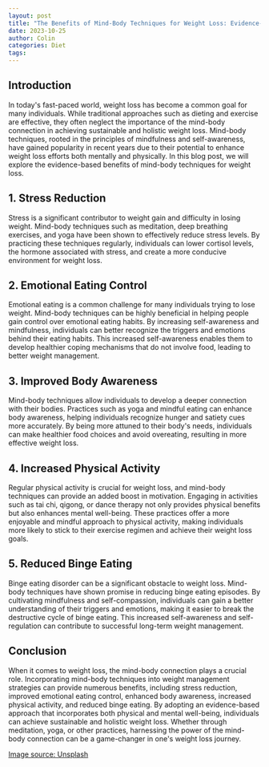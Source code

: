 ```yaml
---
layout: post
title: "The Benefits of Mind-Body Techniques for Weight Loss: Evidence-Based Approach"
date: 2023-10-25
author: Colin
categories: Diet
tags: 
---
```


## Introduction

In today's fast-paced world, weight loss has become a common goal for many individuals. While traditional approaches such as dieting and exercise are effective, they often neglect the importance of the mind-body connection in achieving sustainable and holistic weight loss. Mind-body techniques, rooted in the principles of mindfulness and self-awareness, have gained popularity in recent years due to their potential to enhance weight loss efforts both mentally and physically. In this blog post, we will explore the evidence-based benefits of mind-body techniques for weight loss.

## 1. Stress Reduction

Stress is a significant contributor to weight gain and difficulty in losing weight. Mind-body techniques such as meditation, deep breathing exercises, and yoga have been shown to effectively reduce stress levels. By practicing these techniques regularly, individuals can lower cortisol levels, the hormone associated with stress, and create a more conducive environment for weight loss.

## 2. Emotional Eating Control

Emotional eating is a common challenge for many individuals trying to lose weight. Mind-body techniques can be highly beneficial in helping people gain control over emotional eating habits. By increasing self-awareness and mindfulness, individuals can better recognize the triggers and emotions behind their eating habits. This increased self-awareness enables them to develop healthier coping mechanisms that do not involve food, leading to better weight management.

## 3. Improved Body Awareness

Mind-body techniques allow individuals to develop a deeper connection with their bodies. Practices such as yoga and mindful eating can enhance body awareness, helping individuals recognize hunger and satiety cues more accurately. By being more attuned to their body's needs, individuals can make healthier food choices and avoid overeating, resulting in more effective weight loss.

## 4. Increased Physical Activity

Regular physical activity is crucial for weight loss, and mind-body techniques can provide an added boost in motivation. Engaging in activities such as tai chi, qigong, or dance therapy not only provides physical benefits but also enhances mental well-being. These practices offer a more enjoyable and mindful approach to physical activity, making individuals more likely to stick to their exercise regimen and achieve their weight loss goals.

## 5. Reduced Binge Eating

Binge eating disorder can be a significant obstacle to weight loss. Mind-body techniques have shown promise in reducing binge eating episodes. By cultivating mindfulness and self-compassion, individuals can gain a better understanding of their triggers and emotions, making it easier to break the destructive cycle of binge eating. This increased self-awareness and self-regulation can contribute to successful long-term weight management.

## Conclusion

When it comes to weight loss, the mind-body connection plays a crucial role. Incorporating mind-body techniques into weight management strategies can provide numerous benefits, including stress reduction, improved emotional eating control, enhanced body awareness, increased physical activity, and reduced binge eating. By adopting an evidence-based approach that incorporates both physical and mental well-being, individuals can achieve sustainable and holistic weight loss. Whether through meditation, yoga, or other practices, harnessing the power of the mind-body connection can be a game-changer in one's weight loss journey.

[Image source: Unsplash](https://source.unsplash.com/1600x900/?weight-loss)
